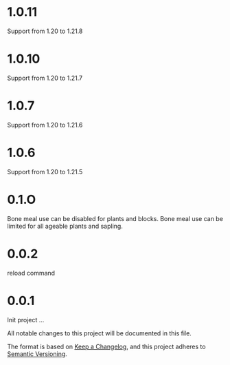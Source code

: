 # 1.0.11
Support from 1.20 to 1.21.8

# 1.0.10
Support from 1.20 to 1.21.7

# 1.0.7
Support from 1.20 to 1.21.6

# 1.0.6
Support from 1.20 to 1.21.5

# 0.1.O
Bone meal use can be disabled for plants and blocks.
Bone meal use can be limited for all ageable plants and sapling.

# 0.0.2
reload command

# 0.0.1
Init project
...

All notable changes to this project will be documented in this file.

The format is based on [Keep a Changelog](https://keepachangelog.com/en/1.1.0/),
and this project adheres to [Semantic Versioning](https://semver.org/spec/v2.0.0.html).